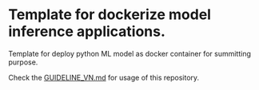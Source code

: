 # Template for dockerize model inference applications.
Template for deploy python ML model as docker container for summitting purpose.

Check the [GUIDELINE_VN.md](GUIDELINE_VN.md) for usage of this repository.